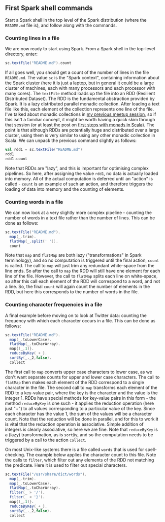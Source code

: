 ## First Spark shell commands

Start a Spark shell in the top level of the Spark distribution (where the `README.md` file is), and follow along with the commands.

### Counting lines in a file

We are now ready to start using Spark. From a Spark shell in the top-level directory, enter:
```scala
sc.textFile("README.md").count
```
If all goes well, you should get a count of the number of lines in the file `README.md`. The value `sc` is the "Spark context", containing information about the Spark cluster (here it is just a laptop, but in general it could be a large cluster of machines, each with many processors and each processor with many cores). The `textFile` method loads up the file into an RDD (Resilient Distributed Dataset). The RDD is the fundamental abstraction provided by Spark. It is a lazy distributed parallel monadic collection. After loading a text file like this, each element of the collection represents one line of the file. I've talked about monadic collections in [my previous meetup session](https://github.com/darrenjw/FPNEM-2016-04), so if this isn't a familiar concept, it might be worth having a quick skim through that session (or at least the post on [first steps with monads in Scala](https://darrenjw.wordpress.com/2016/04/15/first-steps-with-monads-in-scala/)). The point is that although RDDs are potentially huge and distributed over a large cluster, using them is very similar to using any other monadic collection in Scala. We can unpack the previous command slightly as follows:
```scala
val rdd1 = sc.textFile("README.md")
rdd1
rdd1.count
```
Note that RDDs are "lazy", and this is important for optimising complex pipelines. So here, after assigning the value `rdd1`, no data is actually loaded into memory. All of the actual computation is deferred until an "action" is called - `count` is an example of such an action, and therefore triggers the loading of data into memory and the counting of elements.

### Counting words in a file

We can now look at a very slightly more complex pipeline - counting the number of words in a text file rather than the number of lines. This can be done as follows:
```scala
sc.textFile("README.md").
  map(_.trim).
  flatMap(_.split(' ')).
  count
```
Note that `map` and `flatMap` are both lazy ("transformations" in Spark terminology), and so no computation is triggered until the final action, `count` is called. The call to `map` will just trim any redundant white-space from the line ends. So after the call to `map` the RDD will still have one element for each line of the file. However, the call to `flatMap` splits each line on white-space, so after this call each element of the RDD will correspond to a word, and not a line. So, the final `count` will again count the number of elements in the RDD, but here this corresponds to the number of words in the file.

### Counting character frequencies in a file

A final example before moving on to look at Twitter data: counting the frequency with which each character occurs in a file. This can be done as follows:
```scala
sc.textFile("README.md").
  map(_.toLowerCase).
  flatMap(_.toCharArray).
  map{(_,1)}.
  reduceByKey(_+_).
  sortBy(_._2,false).
  collect
```
The first call to `map` converts upper case characters to lower case, as we don't want separate counts for upper and lower case characters. The call to `flatMap` then makes each element of the RDD correspond to a single character in the file. The second call to `map` transforms each element of the RDD to a key-value pair, where the key is the character and the value is the integer 1. RDDs have special methods for key-value pairs in this form - the method `reduceByKey` is one such - it applies the reduction operation (here just "+") to all values corresponding to a particular value of the key. Since each character has the value 1, the sum of the values will be a character count. Note that the reduction will be done in parallel, and for this to work it is vital that the reduction operation is associative. Simple addition of integers is clearly associative, so here we are fine. Note that `reduceByKey` is a (lazy) transformation, as is `sortBy`, and so the computation needs to be triggered by a call to the action `collect`.

On most Unix-like systems there is a file called `words` that is used for spell-checking. The example below applies the character count to this file. Note the calls to `filter`, which filter out any elements of the RDD not matching the predicate. Here it is used to filter out special characters.
```scala
sc.textFile("/usr/share/dict/words").
  map(_.trim).
  map(_.toLowerCase).
  flatMap(_.toCharArray).
  filter(_ > '/').
  filter(_ < '}').
  map{(_,1)}.
  reduceByKey(_+_).
  sortBy(_._2,false).
  collect
```



